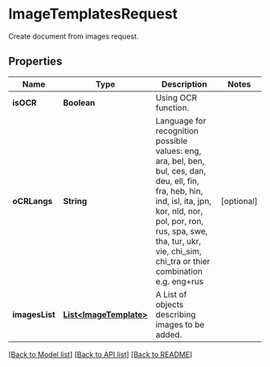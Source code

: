 
# ImageTemplatesRequest
Create document from images request.

## Properties
Name | Type | Description | Notes
------------ | ------------- | ------------- | -------------
**isOCR** | **Boolean** | Using OCR function. | 
**oCRLangs** | **String** | Language for recognition possible values: eng, ara, bel, ben, bul, ces, dan, deu, ell, fin, fra, heb, hin, ind, isl, ita, jpn, kor, nld, nor, pol, por, ron, rus, spa, swe, tha, tur, ukr, vie, chi_sim, chi_tra or thier combination e.g. eng+rus | [optional]
**imagesList** | [**List&lt;ImageTemplate&gt;**](ImageTemplate.md) | A List of objects describing images to be added. | 


[[Back to Model list]](../../README.md#documentation-for-models) [[Back to API list]](../../README.md#documentation-for-api-endpoints) [[Back to README]](../../README.md)


